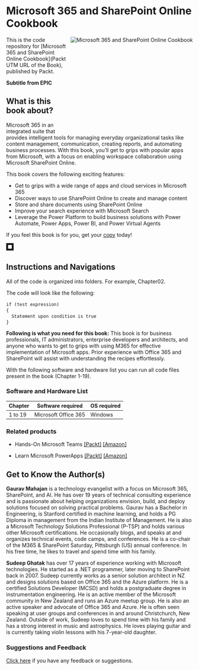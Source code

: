 # Microsoft 365 and SharePoint Online Cookbook

<a href="Packt UTM URL of the Book"><img src="Cover Image URL of the Book" alt="Microsoft 365 and SharePoint Online Cookbook" height="256px" align="right"></a>

This is the code repository for [Microsoft 365 and SharePoint Online Cookbook](Packt UTM URL of the Book), published by Packt.

**Subtitle from EPIC**

## What is this book about?
Microsoft 365 in an integrated suite that provides intelligent tools for managing everyday organizational tasks like content management, communication, creating reports, and automating business processes. With this book, you’ll get to grips with popular apps from Microsoft, with a focus on enabling workspace collaboration using Microsoft SharePoint Online.

This book covers the following exciting features: 
* Get to grips with a wide range of apps and cloud services in Microsoft 365
* Discover ways to use SharePoint Online to create and manage content
* Store and share documents using SharePoint Online
* Improve your search experience with Microsoft Search
* Leverage the Power Platform to build business solutions with Power Automate, Power Apps, Power BI, and Power Virtual Agents

If you feel this book is for you, get your [copy](https://www.amazon.com/dp/1838646671) today!

<a href="https://www.packtpub.com/?utm_source=github&utm_medium=banner&utm_campaign=GitHubBanner"><img src="https://raw.githubusercontent.com/PacktPublishing/GitHub/master/GitHub.png" alt="https://www.packtpub.com/" border="5" /></a>

## Instructions and Navigations
All of the code is organized into folders. For example, Chapter02.

The code will look like the following:
```
if (test expression)
{
  Statement upon condition is true
}
```

**Following is what you need for this book:**
This book is for business professionals, IT administrators, enterprise developers and architects, and anyone who wants to get to grips with using M365 for effective implementation of Microsoft apps. Prior experience with Office 365 and SharePoint will assist with understanding the recipes effortlessly.

With the following software and hardware list you can run all code files present in the book (Chapter 1-19).

### Software and Hardware List

| Chapter  | Software required                   | OS required                        |
| -------- | ------------------------------------| -----------------------------------|
| 1 to 19  | Microsoft Office 365                | Windows                            |


### Related products <Other books you may enjoy>
* Hands-On Microsoft Teams [[Packt]](https://www.packtpub.com/business-other/hands-on-microsoft-teams?utm_source=github&utm_medium=repository&utm_campaign=9781839213984) [[Amazon]](https://www.amazon.com/dp/1839213981)

* Learn Microsoft PowerApps [[Packt]](https://www.packtpub.com/programming/learn-microsoft-powerapps?utm_source=github&utm_medium=repository&utm_campaign=9781789805826) [[Amazon]](https://www.amazon.com/dp/1789805821)

## Get to Know the Author(s)
**Gaurav Mahajan**
is a technology evangelist with a focus on Microsoft 365, SharePoint, and AI. He has over 19 years of technical consulting experience and is passionate about helping organizations envision, build, and deploy solutions focused on solving practical problems. Gaurav has a Bachelor in Engineering, is Stanford certified in machine learning, and holds a PG Diploma in management from the Indian Institute of Management. He is also a Microsoft Technology Solutions Professional (P-TSP) and holds various other Microsoft certifications. He
occasionally blogs, and speaks at and organizes technical events, code camps, and conferences. He is a co-chair of the M365 & SharePoint Saturday, Pittsburgh (US) annual conference. In his free time, he likes to travel and spend time with his family.

**Sudeep Ghatak**
has over 17 years of experience working with Microsoft technologies. He started as a .NET programmer, later moving to SharePoint back in 2007. Sudeep currently works as a senior solution architect in NZ and designs solutions based on Office 365 and the Azure platform. He is a certified Solutions Developer (MCSD) and holds a postgraduate degree in instrumentation engineering. He is an active member of the Microsoft community in New Zealand and runs an Azure meetup group. He is also an active speaker and advocate of Office 365 and Azure. He is often seen speaking at user groups and conferences in and around Christchurch, New Zealand. Outside of work, Sudeep loves to spend time with his family and has a strong interest in music and astrophysics. He loves playing guitar and is currently taking violin lessons with his 7-year-old daughter.

### Suggestions and Feedback
[Click here](https://docs.google.com/forms/d/e/1FAIpQLSdy7dATC6QmEL81FIUuymZ0Wy9vH1jHkvpY57OiMeKGqib_Ow/viewform) if you have any feedback or suggestions.
